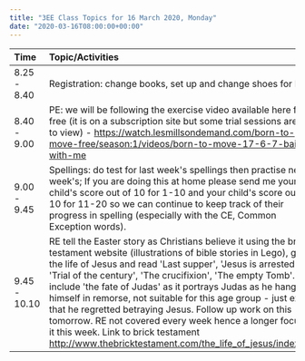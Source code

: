 ```yaml
---
title: "3EE Class Topics for 16 March 2020, Monday"
date: "2020-03-16T08:00:00+00:00"
---
```


**Time** | **Topic/Activities**
:--- | :---
8.25 - 8.40 | Registration: change books, set up and change shoes for PE
8.40 - 9.00 | PE: we will be following the exercise video available here for free (it is on a subscription site but some trial sessions are free to view) - https://watch.lesmillsondemand.com/born-to-move-free/season:1/videos/born-to-move-17-6-7-baila-with-me
9.00 - 9.45 | Spellings: do test for last week's spellings then practise next week's; If you are doing this at home please send me your child's score out of 10 for 1-10 and your child's score out of 10 for 11-20 so we can continue to keep track of their progress in spelling (especially with the CE, Common Exception words).
9.45 - 10.10 | RE tell the Easter story as Christians believe it using the brick testament website (illustrations of bible stories in Lego), go to the life of Jesus and read 'Last supper', 'Jesus is arrested', 'Trial of the century', 'The crucifixion', 'The empty Tomb'. don't include 'the fate of Judas' as it portrays Judas as he hanged himself in remorse, not suitable for this age group - just explain that he regretted betraying Jesus. Follow up work on this tomorrow. RE not covered every week hence a longer focus on it this week. Link to brick testament http://www.thebricktestament.com/the_life_of_jesus/index.html
